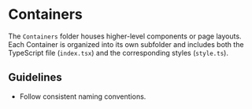 # Containers

The `Containers` folder houses higher-level components or page layouts. Each Container is organized into its own subfolder and includes both the TypeScript file (`index.tsx`) and the corresponding styles (`style.ts`).

## Guidelines
- Follow consistent naming conventions.

